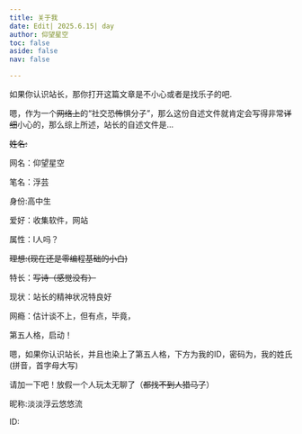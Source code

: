 ```yaml
---
title: 关于我
date: Edit| 2025.6.15| day
author: 仰望星空
toc: false
aside: false
nav: false

---
```



如果你认识站长，那你打开这篇文章是不小心或者是找乐子的吧.

嗯，作为一个~~网络上~~的“社交恐~~怖~~惧分子”，那么这份自述文件就肯定会写得非常~~详细~~小心的，那么综上所述，站长的自述文件是...

~~姓名:~~ 

网名：仰望星空

笔名：浮芸

身份:高中生

爱好：收集软件，网站

属性：I人吗？

~~理想:(现在还是零编程基础的小白)~~

特长：~~写诗（感觉没有）~~

现状：站长的精神状况特良好

网瘾：估计谈不上，但有点，毕竟，

第五人格，启动！

嗯，如果你认识站长，并且也染上了第五人格，下方为我的ID，密码为，我的姓氏(拼音，首字母大写)

请加一下吧！放假一个人玩太无聊了（~~都找不到人猎马了~~）
<!-- valaxy-encrypt-start:Duan -->
昵称:淡淡浮云悠悠流

ID: 
<!-- valaxy-encrypt-end -->

